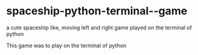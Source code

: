 # spaceship-python-terminal--game
a cute spaceship like, moving left and right game played on the terminal of python

This game was to play on the terminal of python
